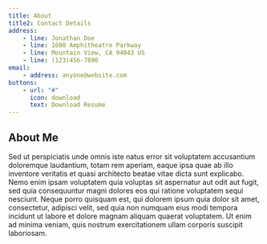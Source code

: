 ```yaml
---
title: About
title2: Contact Details
address:
    - line: Jonathan Doe
    - line: 1600 Amphitheatre Parkway
    - line: Mountain View, CA 94043 US
    - line: (123)456-7890
email:
    - address: anyone@website.com
buttons:
    - url: "#"
      icon: download
      text: Download Resume
---
```

## About Me

Sed ut perspiciatis unde omnis iste natus error sit voluptatem accusantium doloremque laudantium, totam rem aperiam, eaque ipsa quae ab illo inventore veritatis et quasi architecto beatae vitae dicta sunt explicabo. Nemo enim ipsam voluptatem quia voluptas sit aspernatur aut odit aut fugit, sed quia consequuntur magni dolores eos qui ratione voluptatem sequi nesciunt. Neque porro quisquam est, qui dolorem ipsum quia dolor sit amet, consectetur, adipisci velit, sed quia non numquam eius modi tempora incidunt ut labore et dolore magnam aliquam quaerat voluptatem. Ut enim ad minima veniam, quis nostrum exercitationem ullam corporis suscipit laboriosam.
